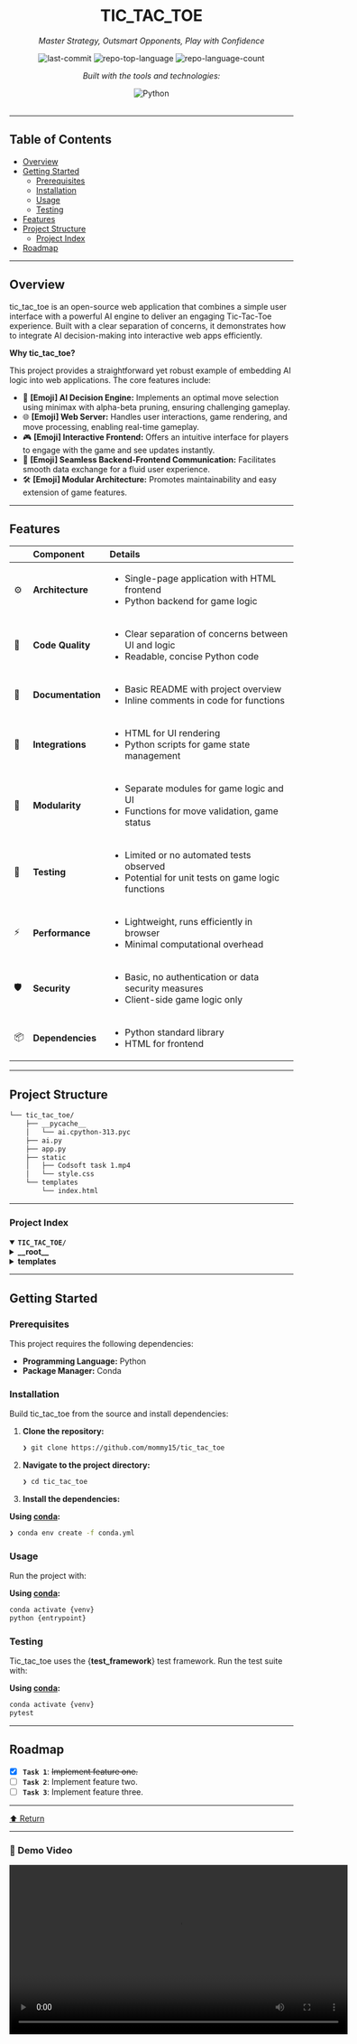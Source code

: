 <div id="top">

<!-- HEADER STYLE: CLASSIC -->
<div align="center">


# TIC_TAC_TOE

<em>Master Strategy, Outsmart Opponents, Play with Confidence</em>

<!-- BADGES -->
<img src="https://img.shields.io/github/last-commit/mommy15/tic_tac_toe?style=flat&logo=git&logoColor=white&color=0080ff" alt="last-commit">
<img src="https://img.shields.io/github/languages/top/mommy15/tic_tac_toe?style=flat&color=0080ff" alt="repo-top-language">
<img src="https://img.shields.io/github/languages/count/mommy15/tic_tac_toe?style=flat&color=0080ff" alt="repo-language-count">

<em>Built with the tools and technologies:</em>

<img src="https://img.shields.io/badge/Python-3776AB.svg?style=flat&logo=Python&logoColor=white" alt="Python">

</div>
<br>

---

## Table of Contents

- [Overview](#overview)
- [Getting Started](#getting-started)
    - [Prerequisites](#prerequisites)
    - [Installation](#installation)
    - [Usage](#usage)
    - [Testing](#testing)
- [Features](#features)
- [Project Structure](#project-structure)
    - [Project Index](#project-index)
- [Roadmap](#roadmap)

---

## Overview

tic_tac_toe is an open-source web application that combines a simple user interface with a powerful AI engine to deliver an engaging Tic-Tac-Toe experience. Built with a clear separation of concerns, it demonstrates how to integrate AI decision-making into interactive web apps efficiently.

**Why tic_tac_toe?**

This project provides a straightforward yet robust example of embedding AI logic into web applications. The core features include:

- 🧠 **[Emoji] AI Decision Engine:** Implements an optimal move selection using minimax with alpha-beta pruning, ensuring challenging gameplay.
- 🌐 **[Emoji] Web Server:** Handles user interactions, game rendering, and move processing, enabling real-time gameplay.
- 🎮 **[Emoji] Interactive Frontend:** Offers an intuitive interface for players to engage with the game and see updates instantly.
- 🔄 **[Emoji] Seamless Backend-Frontend Communication:** Facilitates smooth data exchange for a fluid user experience.
- 🛠️ **[Emoji] Modular Architecture:** Promotes maintainability and easy extension of game features.

---

## Features

|      | Component       | Details                                                                                     |
| :--- | :-------------- | :------------------------------------------------------------------------------------------ |
| ⚙️  | **Architecture**  | <ul><li>Single-page application with HTML frontend</li><li>Python backend for game logic</li></ul> |
| 🔩 | **Code Quality**  | <ul><li>Clear separation of concerns between UI and logic</li><li>Readable, concise Python code</li></ul> |
| 📄 | **Documentation** | <ul><li>Basic README with project overview</li><li>Inline comments in code for functions</li></ul> |
| 🔌 | **Integrations**  | <ul><li>HTML for UI rendering</li><li>Python scripts for game state management</li></ul> |
| 🧩 | **Modularity**    | <ul><li>Separate modules for game logic and UI</li><li>Functions for move validation, game status</li></ul> |
| 🧪 | **Testing**       | <ul><li>Limited or no automated tests observed</li><li>Potential for unit tests on game logic functions</li></ul> |
| ⚡️  | **Performance**   | <ul><li>Lightweight, runs efficiently in browser</li><li>Minimal computational overhead</li></ul> |
| 🛡️ | **Security**      | <ul><li>Basic, no authentication or data security measures</li><li>Client-side game logic only</li></ul> |
| 📦 | **Dependencies**  | <ul><li>Python standard library</li><li>HTML for frontend</li></ul> |

---

## Project Structure

```sh
└── tic_tac_toe/
    ├── __pycache__
    │   └── ai.cpython-313.pyc
    ├── ai.py
    ├── app.py
    ├── static
    │   ├── Codsoft task 1.mp4
    │   └── style.css
    └── templates
        └── index.html
```

---

### Project Index

<details open>
	<summary><b><code>TIC_TAC_TOE/</code></b></summary>
	<!-- __root__ Submodule -->
	<details>
		<summary><b>__root__</b></summary>
		<blockquote>
			<div class='directory-path' style='padding: 8px 0; color: #666;'>
				<code><b>⦿ __root__</b></code>
			<table style='width: 100%; border-collapse: collapse;'>
			<thead>
				<tr style='background-color: #f8f9fa;'>
					<th style='width: 30%; text-align: left; padding: 8px;'>File Name</th>
					<th style='text-align: left; padding: 8px;'>Summary</th>
				</tr>
			</thead>
				<tr style='border-bottom: 1px solid #eee;'>
					<td style='padding: 8px;'><b><a href='https://github.com/mommy15/tic_tac_toe/blob/master/app.py'>app.py</a></b></td>
					<td style='padding: 8px;'>- Provides the core web server for a Tic-Tac-Toe application, enabling user interaction through a web interface<br>- Handles rendering the main page and processing move requests by integrating AI logic to determine optimal moves<br>- Facilitates seamless communication between the frontend and AI module, supporting real-time gameplay within the overall application architecture.</td>
				</tr>
				<tr style='border-bottom: 1px solid #eee;'>
					<td style='padding: 8px;'><b><a href='https://github.com/mommy15/tic_tac_toe/blob/master/ai.py'>ai.py</a></b></td>
					<td style='padding: 8px;'>- Implements an AI-powered decision engine for a Tic-Tac-Toe game, enabling optimal move selection through the minimax algorithm with alpha-beta pruning<br>- It evaluates game states to determine the best possible move for the computer opponent, ensuring challenging gameplay and strategic decision-making within the overall game architecture.</td>
				</tr>
			</table>
		</blockquote>
	</details>
	<!-- templates Submodule -->
	<details>
		<summary><b>templates</b></summary>
		<blockquote>
			<div class='directory-path' style='padding: 8px 0; color: #666;'>
				<code><b>⦿ templates</b></code>
			<table style='width: 100%; border-collapse: collapse;'>
			<thead>
				<tr style='background-color: #f8f9fa;'>
					<th style='width: 30%; text-align: left; padding: 8px;'>File Name</th>
					<th style='text-align: left; padding: 8px;'>Summary</th>
				</tr>
			</thead>
				<tr style='border-bottom: 1px solid #eee;'>
					<td style='padding: 8px;'><b><a href='https://github.com/mommy15/tic_tac_toe/blob/master/templates/index.html'>index.html</a></b></td>
					<td style='padding: 8px;'>- Facilitates an interactive web interface for playing Tic-Tac-Toe against an AI opponent<br>- Manages user interactions, updates game state visually, and communicates with the backend to determine AI moves<br>- Ensures seamless gameplay flow, handles game over conditions, and provides options to reset the game, integrating frontend controls with server-side logic within the overall application architecture.</td>
				</tr>
			</table>
		</blockquote>
	</details>
</details>

---

## Getting Started

### Prerequisites

This project requires the following dependencies:

- **Programming Language:** Python
- **Package Manager:** Conda

### Installation

Build tic_tac_toe from the source and install dependencies:

1. **Clone the repository:**

    ```sh
    ❯ git clone https://github.com/mommy15/tic_tac_toe
    ```

2. **Navigate to the project directory:**

    ```sh
    ❯ cd tic_tac_toe
    ```

3. **Install the dependencies:**

**Using [conda](https://docs.conda.io/):**

```sh
❯ conda env create -f conda.yml
```

### Usage

Run the project with:

**Using [conda](https://docs.conda.io/):**

```sh
conda activate {venv}
python {entrypoint}
```

### Testing

Tic_tac_toe uses the {__test_framework__} test framework. Run the test suite with:

**Using [conda](https://docs.conda.io/):**

```sh
conda activate {venv}
pytest
```

---

## Roadmap

- [X] **`Task 1`**: <strike>Implement feature one.</strike>
- [ ] **`Task 2`**: Implement feature two.
- [ ] **`Task 3`**: Implement feature three.

---

<div align="left"><a href="#top">⬆ Return</a></div>

---
### 🎥 Demo Video

<video width="600" controls>
  <source src="static/output.mp4" type="video/mp4">
  Your browser does not support the video tag.
</video>

